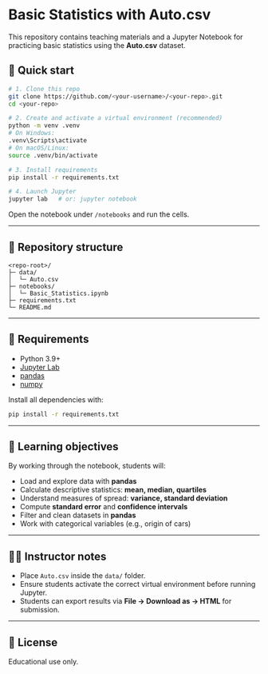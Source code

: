 # Basic Statistics with Auto.csv

This repository contains teaching materials and a Jupyter Notebook for practicing basic statistics using the **Auto.csv** dataset.

## 🚀 Quick start

```bash
# 1. Clone this repo
git clone https://github.com/<your-username>/<your-repo>.git
cd <your-repo>

# 2. Create and activate a virtual environment (recommended)
python -m venv .venv
# On Windows:
.venv\Scripts\activate
# On macOS/Linux:
source .venv/bin/activate

# 3. Install requirements
pip install -r requirements.txt

# 4. Launch Jupyter
jupyter lab   # or: jupyter notebook
```

Open the notebook under `/notebooks` and run the cells.

---

## 📁 Repository structure

```
<repo-root>/
├─ data/
│  └─ Auto.csv
├─ notebooks/
│  └─ Basic_Statistics.ipynb
├─ requirements.txt
└─ README.md
```

---

## 🧰 Requirements

- Python 3.9+
- [Jupyter Lab](https://jupyter.org/install)
- [pandas](https://pandas.pydata.org/)
- [numpy](https://numpy.org/)

Install all dependencies with:

```bash
pip install -r requirements.txt
```

---

## 📓 Learning objectives

By working through the notebook, students will:

- Load and explore data with **pandas**
- Calculate descriptive statistics: **mean, median, quartiles**
- Understand measures of spread: **variance, standard deviation**
- Compute **standard error** and **confidence intervals**
- Filter and clean datasets in **pandas**
- Work with categorical variables (e.g., origin of cars)

---

## 🧑‍🏫 Instructor notes

- Place `Auto.csv` inside the `data/` folder.  
- Ensure students activate the correct virtual environment before running Jupyter.  
- Students can export results via **File → Download as → HTML** for submission.

---

## 📜 License

Educational use only.
